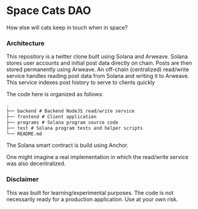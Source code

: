 # Space Cats DAO

How else will cats keep in touch when in space?

### Architecture

This repository is a twitter clone built using Solana and Arweave. Solana stores user accounts and initial post data directly on chain. Posts are then stored permanently using Arweave. An off-chain (centralized) read/write service handles reading post data from Solana and writing it to Arweave. This service indexes post history to serve to clients quickly

The code here is organized as follows:

```md
.
├── backend # Backend NodeJS read/write service
├── frontend # Client application
├── programs # Solana program source code
├── test # Solana program tests and helper scripts
└── README.md
```

The Solana smart contract is build using Anchor.

One might imagine a real implementation in which the read/write service was also decentralized.

### Disclaimer

This was built for learning/experimental purposes. The code is not necessarily ready for a production application. Use at your own risk.
